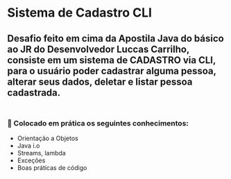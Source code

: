 # Sistema de Cadastro CLI
Desafio feito em cima da Apostila Java do básico ao JR do Desenvolvedor Luccas Carrilho, consiste em um sistema de CADASTRO via CLI, para o usuário poder cadastrar alguma pessoa, alterar seus dados, deletar e listar pessoa cadastrada.<br><br>
---

### :1st_place_medal: Colocado em prática os seguintes conhecimentos: 
- Orientação a Objetos
-  Java i.o
- Streams, lambda
- Exceções
- Boas práticas de código